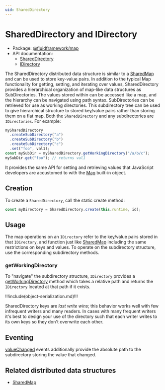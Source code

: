 ```yaml
---
uid: SharedDirectory
---
```


# SharedDirectory and IDirectory

- Package: [@fluidframework/map](../api/fluid-map.md)
- API documentation:
  - [SharedDirectory](../api/fluid-map.shareddirectory.md)
  - [IDirectory](../api/fluid-map.idirectory.md)

The SharedDirectory distributed data structure is similar to a [SharedMap][] and can be used to store key-value pairs.
In addition to the typical Map functionality for getting, setting, and iterating over values, SharedDirectory provides a
hierarchical organization of map-like data structures as SubDirectories. The values stored within can be accessed like a
map, and the hierarchy can be navigated using path syntax. SubDirectories can be retrieved for use as working
directories. This subdirectory tree can be used to give hierarchical structure to stored key/value pairs rather than
storing them on a flat map. Both the `SharedDirectory` and any subdirectories are `IDirectories`. For example:

```ts
mySharedDirectory
  .createSubDirectory("a")
  .createSubDirectory("b")
  .createSubDirectory("c")
  .set("foo", val1);
const mySubDir = mySharedDirectory.getWorkingDirectory("/a/b/c");
mySubDir.get("foo"); // returns val1
```

It provides the same API for setting and
retrieving values that JavaScript developers are accustomed to with the
[Map](https://developer.mozilla.org/en-US/docs/Web/JavaScript/Reference/Global_Objects/Map) built-in object.

## Creation

To create a `SharedDirectory`, call the static create method:

```typescript
const myDirectory = SharedDirectory.create(this.runtime, id);
```

## Usage

The map operations on an `IDirectory` refer to the key/value pairs stored in that `IDirectory`, and function just like
[SharedMap][] including the same restrictions on keys and values. To operate on the subdirectory structure, use the
corresponding subdirectory methods.

### getWorkingDirectory

To "navigate" the subdirectory structure, `IDirectory` provides a
[getWorkingDirectory](../api/fluid-map.shareddirectory.getworkingdirectory.md) method which takes a relative path and
returns the `IDirectory` located at that path if it exists.

!!!include(object-serialization.md)!!!

SharedDirectory keys are _last write wins_; this behavior works well with few infrequent writers and many readers. In cases
with many frequent writers it's best to design your use of the directory such that each writer writes to its own keys so
they don't overwrite each other.

## Eventing

[valueChanged](../api/fluid-map.shareddirectory.on_1.md) events additionally provide the absolute path to the
subdirectory storing the value that changed.

## Related distributed data structures

- [SharedMap][]

<!-- Links -->
[SharedMap]: ./SharedMap.md
